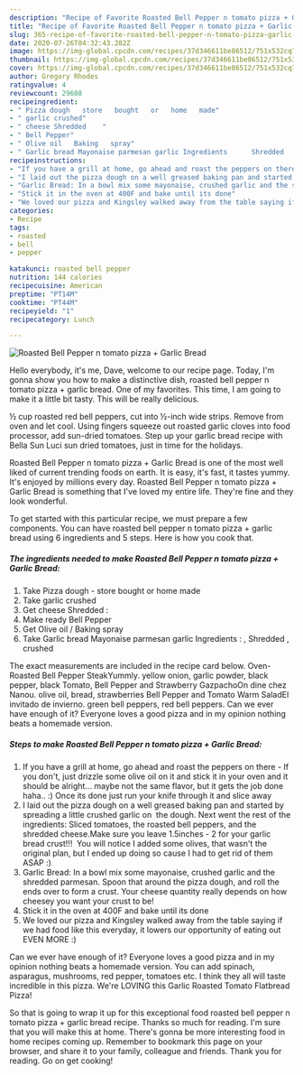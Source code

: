 ```yaml
---
description: "Recipe of Favorite Roasted Bell Pepper n tomato pizza + Garlic Bread"
title: "Recipe of Favorite Roasted Bell Pepper n tomato pizza + Garlic Bread"
slug: 365-recipe-of-favorite-roasted-bell-pepper-n-tomato-pizza-garlic-bread
date: 2020-07-26T04:32:43.282Z
image: https://img-global.cpcdn.com/recipes/37d346611be86512/751x532cq70/roasted-bell-pepper-n-tomato-pizza-garlic-bread-recipe-main-photo.jpg
thumbnail: https://img-global.cpcdn.com/recipes/37d346611be86512/751x532cq70/roasted-bell-pepper-n-tomato-pizza-garlic-bread-recipe-main-photo.jpg
cover: https://img-global.cpcdn.com/recipes/37d346611be86512/751x532cq70/roasted-bell-pepper-n-tomato-pizza-garlic-bread-recipe-main-photo.jpg
author: Gregory Rhodes
ratingvalue: 4
reviewcount: 29608
recipeingredient:
- " Pizza dough   store   bought   or   home   made"
- " garlic crushed"
- " cheese Shredded    "
- " Bell Pepper"
- " Olive oil   Baking   spray"
- " Garlic bread Mayonaise parmesan garlic Ingredients      Shredded      crushed"
recipeinstructions:
- "If you have a grill at home, go ahead and roast the peppers on there - If you don&#39;t, just drizzle some olive oil on it and stick it in your oven and it should be alright... maybe not the same flavor, but it gets the job done haha.. :) Once its done just run your knife through it and slice away"
- "I laid out the pizza dough on a well greased baking pan and started by spreading a little crushed garlic on  the dough. Next went the rest of the ingredients: Sliced tomatoes, the roasted bell peppers, and the shredded cheese.Make sure you leave 1.5inches - 2 for your garlic bread crust!!!  You will notice I added some olives, that wasn&#39;t the original plan, but I ended up doing so cause I had to get rid of them ASAP :)"
- "Garlic Bread: In a bowl mix some mayonaise, crushed garlic and the shredded parmesan. Spoon that around the pizza dough, and roll the ends over to form a crust. Your cheese quantity really depends on how cheesey you want your crust to be!"
- "Stick it in the oven at 400F and bake until its done"
- "We loved our pizza and Kingsley walked away from the table saying if we had food like this everyday, it lowers our opportunity of eating out EVEN MORE :)"
categories:
- Recipe
tags:
- roasted
- bell
- pepper

katakunci: roasted bell pepper 
nutrition: 144 calories
recipecuisine: American
preptime: "PT14M"
cooktime: "PT44M"
recipeyield: "1"
recipecategory: Lunch

---
```



![Roasted Bell Pepper n tomato pizza + Garlic Bread](https://img-global.cpcdn.com/recipes/37d346611be86512/751x532cq70/roasted-bell-pepper-n-tomato-pizza-garlic-bread-recipe-main-photo.jpg)

Hello everybody, it's me, Dave, welcome to our recipe page. Today, I'm gonna show you how to make a distinctive dish, roasted bell pepper n tomato pizza + garlic bread. One of my favorites. This time, I am going to make it a little bit tasty. This will be really delicious.

½ cup roasted red bell peppers, cut into ½-inch wide strips. Remove from oven and let cool. Using fingers squeeze out roasted garlic cloves into food processor, add sun-dried tomatoes. Step up your garlic bread recipe with Bella Sun Luci sun dried tomatoes, just in time for the holidays.

Roasted Bell Pepper n tomato pizza + Garlic Bread is one of the most well liked of current trending foods on earth. It is easy, it's fast, it tastes yummy. It's enjoyed by millions every day. Roasted Bell Pepper n tomato pizza + Garlic Bread is something that I've loved my entire life. They're fine and they look wonderful.


To get started with this particular recipe, we must prepare a few components. You can have roasted bell pepper n tomato pizza + garlic bread using 6 ingredients and 5 steps. Here is how you cook that.

<!--inarticleads1-->

##### The ingredients needed to make Roasted Bell Pepper n tomato pizza + Garlic Bread:

1. Take  Pizza dough -  store   bought   or   home   made
1. Take  garlic crushed
1. Get  cheese Shredded    :
1. Make ready  Bell Pepper
1. Get  Olive oil /  Baking   spray
1. Take  Garlic bread Mayonaise parmesan garlic Ingredients :   ,  Shredded    ,  crushed


The exact measurements are included in the recipe card below. Oven-Roasted Bell Pepper SteakYummly. yellow onion, garlic powder, black pepper, black Tomato, Bell Pepper and Strawberry GazpachoOn dine chez Nanou. olive oil, bread, strawberries Bell Pepper and Tomato Warm SaladEl invitado de invierno. green bell peppers, red bell peppers. Can we ever have enough of it? Everyone loves a good pizza and in my opinion nothing beats a homemade version. 

<!--inarticleads2-->

##### Steps to make Roasted Bell Pepper n tomato pizza + Garlic Bread:

1. If you have a grill at home, go ahead and roast the peppers on there - If you don&#39;t, just drizzle some olive oil on it and stick it in your oven and it should be alright... maybe not the same flavor, but it gets the job done haha.. :) Once its done just run your knife through it and slice away
1. I laid out the pizza dough on a well greased baking pan and started by spreading a little crushed garlic on  the dough. Next went the rest of the ingredients: Sliced tomatoes, the roasted bell peppers, and the shredded cheese.Make sure you leave 1.5inches - 2 for your garlic bread crust!!!  You will notice I added some olives, that wasn&#39;t the original plan, but I ended up doing so cause I had to get rid of them ASAP :)
1. Garlic Bread: In a bowl mix some mayonaise, crushed garlic and the shredded parmesan. Spoon that around the pizza dough, and roll the ends over to form a crust. Your cheese quantity really depends on how cheesey you want your crust to be!
1. Stick it in the oven at 400F and bake until its done
1. We loved our pizza and Kingsley walked away from the table saying if we had food like this everyday, it lowers our opportunity of eating out EVEN MORE :)


Can we ever have enough of it? Everyone loves a good pizza and in my opinion nothing beats a homemade version. You can add spinach, asparagus, mushrooms, red pepper, tomatoes etc. I think they all will taste incredible in this pizza. We&#39;re LOVING this Garlic Roasted Tomato Flatbread Pizza! 

So that is going to wrap it up for this exceptional food roasted bell pepper n tomato pizza + garlic bread recipe. Thanks so much for reading. I'm sure that you will make this at home. There's gonna be more interesting food in home recipes coming up. Remember to bookmark this page on your browser, and share it to your family, colleague and friends. Thank you for reading. Go on get cooking!
